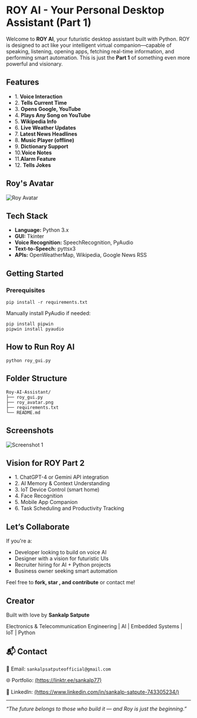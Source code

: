 <!DOCTYPE html>
<html lang="en">
<head>
  <meta charset="UTF-8">
  <meta name="viewport" content="width=device-width, initial-scale=1.0">
  <title>ROY AI Assistant - Part 1</title>
  
</head>
<body>
  <h1> ROY AI - Your Personal Desktop Assistant (Part 1)</h1>
  <p>Welcome to <strong>ROY AI</strong>, your futuristic desktop assistant built with Python. ROY is designed to act like your intelligent virtual companion—capable of speaking, listening, opening apps, fetching real-time information, and performing smart automation. This is just the <strong>Part 1</strong> of something even more powerful and visionary.</p>

  <div class="section">
    <h2> Features</h2>
    <ul>
      <li>1. <strong>Voice Interaction</strong></li>
      <li>2. <strong>Tells Current Time</strong></li>
      <li>3. <strong>Opens Google, YouTube</strong></li>
      <li>4. <strong>Plays Any Song on YouTube</strong></li>
      <li>5. <strong>Wikipedia Info</strong></li>
      <li>6. <strong>Live Weather Updates</strong></li>
      <li>7. <strong>Latest News Headlines</strong></li>
      <li>8. <strong>Music Player (offline)</strong></li>
      <li>9. <strong>Dictionary Support</strong></li>
      <li>10.<strong>Voice Notes</strong></li>
      <li>11.<strong>Alarm Feature</strong></li>
      <li>12. <strong>Tells Jokes</strong></li>
    </ul>
  </div>

  <div class="section">
    <h2> Roy's Avatar</h2>
    <img src="Roy_Avatar.png.png" alt="Roy Avatar">
  </div>

  <div class="section">
    <h2> Tech Stack</h2>
    <ul>
      <li><strong>Language:</strong> Python 3.x</li>
      <li><strong>GUI:</strong> Tkinter</li>
      <li><strong>Voice Recognition:</strong> SpeechRecognition, PyAudio</li>
      <li><strong>Text-to-Speech:</strong> pyttsx3</li>
      <li><strong>APIs:</strong> OpenWeatherMap, Wikipedia, Google News RSS</li>
    </ul>
  </div>

  <div class="section">
    <h2>Getting Started</h2>
    <h3> Prerequisites</h3>
    <pre><code>pip install -r requirements.txt</code></pre>
    <p>Manually install PyAudio if needed:</p>
    <pre><code>pip install pipwin
pipwin install pyaudio</code></pre>
  </div>

  <div class="section">
    <h2> How to Run Roy AI</h2>
    <pre><code>python roy_gui.py</code></pre>
  </div>

  <div class="section">
    <h2> Folder Structure</h2>
    <pre><code>Roy-AI-Assistant/
├── roy_gui.py
├── roy_avatar.png
├── requirements.txt
└── README.md</code></pre>
  </div>

  <div class="section">
    <h2> Screenshots</h2>
    <img src="screenshot.png.png" alt="Screenshot 1">
    
  </div>

  <div class="section">
    <h2> Vision for ROY Part 2</h2>
    <ul>
      <li> 1. ChatGPT-4 or Gemini API integration</li>
      <li>2.  AI Memory & Context Understanding</li>
      <li>3.  IoT Device Control (smart home)</li>
      <li>4.  Face Recognition</li>
      <li>5.  Mobile App Companion</li>
      <li>6.  Task Scheduling and Productivity Tracking</li>
    </ul>
  </div>

  <div class="section">
    <h2> Let’s Collaborate</h2>
    <p>If you're a:</p>
    <ul>
      <li>Developer looking to build on voice AI</li>
      <li>Designer with a vision for futuristic UIs</li>
      <li>Recruiter hiring for AI + Python projects</li>
      <li>Business owner seeking smart automation</li>
    </ul>
    <p>Feel free to <strong>fork, star , and contribute</strong> or contact me!</p>
  </div>

  <div class="section">
    <h2> Creator</h2>
    <p>Built with love by <strong>Sankalp Satpute</strong></p>
    <p>Electronics & Telecommunication Engineering | AI | Embedded Systems | IoT | Python</p>
  </div>

  <div class="section">
    <h2>📬 Contact</h2>
    <p>📧 Email: <code>sankalpsatputeofficial@gmail.com</code></p>
    <p>🌐 Portfolio: <a href="#">(https://linktr.ee/sankalp77)</a></p>
    <p>📱 LinkedIn: <a href="#">(https://www.linkedin.com/in/sankalp-satpute-743305234/)</a></p>
  </div>

  <hr>
  <p><em>“The future belongs to those who build it — and Roy is just the beginning.” </em></p>
  
</body>
</html>
